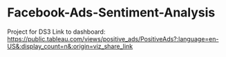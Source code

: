 # Facebook-Ads-Sentiment-Analysis
Project for DS3
Link to dashboard: 
https://public.tableau.com/views/positive_ads/PositiveAds?:language=en-US&:display_count=n&:origin=viz_share_link
